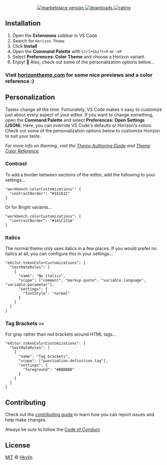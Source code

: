 <p align="center">
  <!-- marketplace version -->
  <a href="https://marketplace.visualstudio.com/items?itemName=jolaleye.horizon-theme-vscode">
    <img alt="marketplace version" src="https://img.shields.io/vscode-marketplace/v/jolaleye.horizon-theme-vscode.svg?maxAge=3600&style=for-the-badge&labelColor=1C1E26&color=F7B3A1">
  </a>
  <!-- downloads -->
  <a href="https://marketplace.visualstudio.com/items?itemName=jolaleye.horizon-theme-vscode">
    <img alt="downloads" src="https://img.shields.io/visual-studio-marketplace/d/jolaleye.horizon-theme-vscode.svg?maxAge=3600&style=for-the-badge&labelColor=1C1E26&color=F7B3A1">
  </a>
  <!-- rating -->
  <a href="https://marketplace.visualstudio.com/items?itemName=jolaleye.horizon-theme-vscode">
    <img alt="rating" src="https://img.shields.io/visual-studio-marketplace/stars/jolaleye.horizon-theme-vscode.svg?maxAge=86400&style=for-the-badge&labelColor=1C1E26&color=F7B3A1">
  </a>
</p>




## Installation

1. Open the **Extensions** sidebar in VS Code
2. Search for `Horizon Theme`
3. Click **Install**
4. Open the **Command Palette** with `Ctrl+Shift+P` or `⇧⌘P`
5. Select **Preferences: Color Theme** and choose a Horizon variant.
6. Enjoy! 🎉 Also, check out some of the personalization options below...

### Visit [horizontheme.com](https://horizontheme.com/) for some nice previews and a color reference :)

## Personalization

Tastes change all the time. Fortunately, VS Code makes it easy to customize just about every aspect of your editor.
If you want to change something, open the **Command Palette** and select **Preferences: Open Settings (JSON)**. Here, you can override VS Code's defaults or Horizon's colors.
Check out some of the personalization options below to customize Horizon to suit your taste.

_For more info on theming, visit the [Theme Authoring Guide](https://code.visualstudio.com/api/extension-capabilities/theming) and [Theme Color Reference](https://code.visualstudio.com/api/references/theme-color)._

### Contrast

To add a border between sections of the editor, add the following to your settings...

```
"workbench.colorCustomizations": {
  "contrastBorder": "#16161C"
}
```

Or for Bright variants...

```
"workbench.colorCustomizations": {
  "contrastBorder": "#1A1C231A"
}
```

### Italics

The normal theme only uses italics in a few places. If you would prefer no italics at all, you can configure this in your settings...

```
"editor.tokenColorCustomizations": {
  "textMateRules": [
    {
      "name": "No italics",
      "scope": ["comment", "markup.quote", "variable.language", "variable.parameter"],
      "settings": {
        "fontStyle": "normal"
      }
    }
  ]
}
```

### Tag Brackets `<>`

For gray rather than red brackets around HTML tags...

```
"editor.tokenColorCustomizations": {
  "textMateRules": [
    {
      "name": "Tag brackets",
      "scope": ["punctuation.definition.tag"],
      "settings": {
        "foreground": "#BBBBBB"
      }
    }
  ]
}
```

## Contributing

Check out the [contributing guide](https://github.com/jolaleye/horizon-theme-vscode/blob/master/CONTRIBUTING.md) to learn how you can report issues and help make changes.

Always be sure to follow the [Code of Conduct](https://github.com/jolaleye/horizon-theme-vscode/blob/master/CODE_OF_CONDUCT.md).

## License

[MIT](https://github.com/Hkylinx/vscode-extensions/blob/main/my-horizon/LICENSE) © [Hkylin](https://github.com/HKylinx)
